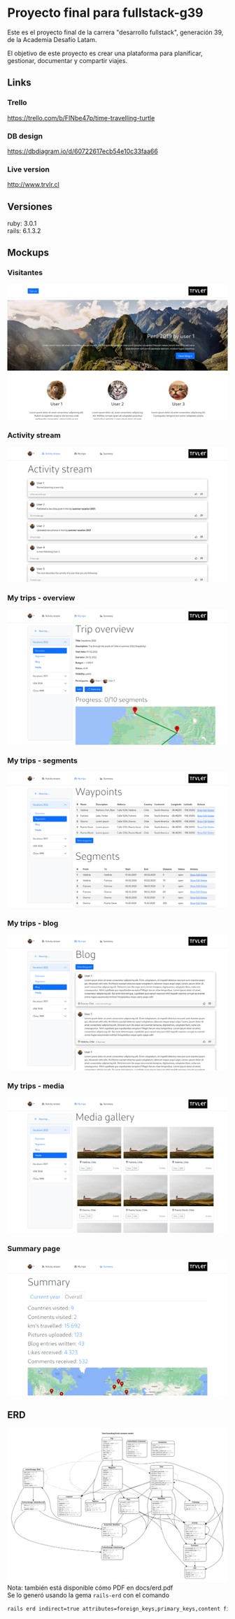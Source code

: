 # Proyecto final para fullstack-g39
Este es el proyecto final de la carrera "desarrollo fullstack", generación 39, de la Academia Desafío Latam.

El objetivo de este proyecto es crear una plataforma para planificar, gestionar, documentar y compartir viajes.

## Links
### Trello
https://trello.com/b/FINbe47p/time-travelling-turtle

### DB design
https://dbdiagram.io/d/60722617ecb54e10c33faa66

### Live version
http://www.trvlr.cl

## Versiones
ruby: 3.0.1 \
rails: 6.1.3.2

## Mockups
### Visitantes
![mockup: visitors](mockups/screenshots/visitors.png)

### Activity stream
![mockup: activity stream](mockups/screenshots/activity_stream.png)

### My trips - overview
![mockup: my trips - overview](mockups/screenshots/my_trips_overview.png)

### My trips - segments
![mockup: my trips - segments](mockups/screenshots/my_trips_segments.png)

### My trips - blog
![mockup: my trips - blog](mockups/screenshots/my_trips_blog.png)

### My trips - media
![mockup: my trips - media](mockups/screenshots/my_trips_media.png)

### Summary page
![mockup: overview](mockups/screenshots/summary.png)

## ERD
![ERD model](doc/erd.png)
Nota: también está disponible cómo PDF en docs/erd.pdf \
Se lo generó usando la gema `rails-erd` con el comando
```bash
rails erd indirect=true attributes=foreign_keys,primary_keys,content filetype=pdf filename=doc/erd
```
